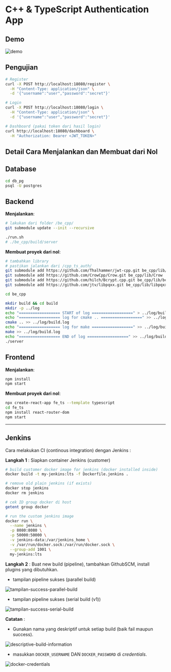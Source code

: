 # C++ & TypeScript Authentication App

## Demo

![demo](./assets/demo.gif)

## Pengujian

```bash
# Register
curl -X POST http://localhost:18080/register \
  -H "Content-Type: application/json" \
  -d '{"username":"user","password":"secret"}'

# Login
curl -X POST http://localhost:18080/login \
  -H "Content-Type: application/json" \
  -d '{"username":"user","password":"secret"}'

# Dashboard (pakai token dari hasil login)
curl http://localhost:18080/dashboard \
  -H "Authorization: Bearer <JWT_TOKEN>"

```

## Detail Cara Menjalankan dan Membuat dari Nol

## Database

```bash
cd db_pg
psql -U postgres
```

## Backend

**Menjalankan**:

```bash
# lakukan dari folder /be_cpp/
git submodule update --init --recursive

./run.sh
# ./be_cpp/build/server
```

**Membuat proyek dari nol**:

```bash
# tambahkan library
# pastikan jalankan dari /cpp_ts_auth/
git submodule add https://github.com/Thalhammer/jwt-cpp.git be_cpp/lib/jwt-cpp
git submodule add https://github.com/CrowCpp/Crow.git be_cpp/lib/Crow
git submodule add https://github.com/hilch/Bcrypt.cpp.git be_cpp/lib/bcrypt
git submodule add https://github.com/jtv/libpqxx.git be_cpp/lib/libpqxx

cd be_cpp

mkdir build && cd build
mkdir -p ../log
echo "================== START of log ==================" > ../log/build.log
echo "================== log for cmake .. ==================" >> ../log/build.log
cmake .. >> ../log/build.log
echo "================== log for make ==================" >> ../log/build.log
make >> ../log/build.log
echo "================== END of log ==================" >> ../log/build.log
./server
```

## Frontend

**Menjalankan**:

```bash
npm install
npm start
```

**Membuat proyek dari nol**:

```bash
npx create-react-app fe_ts --template typescript
cd fe_ts
npm install react-router-dom
npm start
```

---

## Jenkins

Cara melakukan CI (continous integration) dengan Jenkins :

**Langkah 1** : Siapkan container Jenkins (customer)

```bash
# build customer docker image for jenkins (docker installed inside)
docker build -t my-jenkins:lts -f Dockerfile.jenkins .

# remove old plain jenkins (if exists)
docker stop jenkins
docker rm jenkins

# cek ID group docker di host
getent group docker

# run the custom jenkins image
docker run \
  --name jenkins \
  -p 8080:8080 \
  -p 50000:50000 \
  -v jenkins-data:/var/jenkins_home \
  -v /var/run/docker.sock:/var/run/docker.sock \
  --group-add 1001 \
  my-jenkins:lts
```

**Langkah 2** : Buat new build (pipeline), tambahkan GithubSCM, install plugins yang dibutuhkan.

- tampilan pipeline sukses (parallel build)

![tampilan-success-parallel-build](./assets/tampilan-success-parallel-build.png)

- tampilan pipeline sukses (serial build (v1))

![tampilan-success-serial-build](./assets/tampilan-success-serial-build.png)

**Catatan** :

- Gunakan nama yang deskriptif untuk setiap build (baik fail maupun success).

![descriptive-build-information](./assets/descriptive-build-information.png)

- masukkan `DOCKER_USERNAME` DAN `DOCKER_PASSWORD` di *credentials*.

![docker-credentials](./assets/docker-credentials.png)
